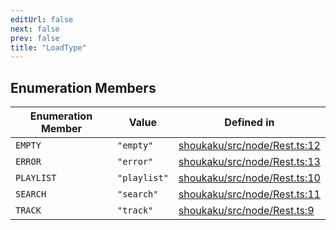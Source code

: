 ```yaml
---
editUrl: false
next: false
prev: false
title: "LoadType"
---
```


## Enumeration Members

| Enumeration Member | Value | Defined in |
| ------ | ------ | ------ |
| <a id="empty" name="empty"></a> `EMPTY` | `"empty"` | [shoukaku/src/node/Rest.ts:12](https://github.com/shipgirlproject/shoukaku/blob/9d5588e950f8b8cbe3cdd5386a275943ff6fdba1/src/node/Rest.ts#L12) |
| <a id="error" name="error"></a> `ERROR` | `"error"` | [shoukaku/src/node/Rest.ts:13](https://github.com/shipgirlproject/shoukaku/blob/9d5588e950f8b8cbe3cdd5386a275943ff6fdba1/src/node/Rest.ts#L13) |
| <a id="playlist" name="playlist"></a> `PLAYLIST` | `"playlist"` | [shoukaku/src/node/Rest.ts:10](https://github.com/shipgirlproject/shoukaku/blob/9d5588e950f8b8cbe3cdd5386a275943ff6fdba1/src/node/Rest.ts#L10) |
| <a id="search" name="search"></a> `SEARCH` | `"search"` | [shoukaku/src/node/Rest.ts:11](https://github.com/shipgirlproject/shoukaku/blob/9d5588e950f8b8cbe3cdd5386a275943ff6fdba1/src/node/Rest.ts#L11) |
| <a id="track" name="track"></a> `TRACK` | `"track"` | [shoukaku/src/node/Rest.ts:9](https://github.com/shipgirlproject/shoukaku/blob/9d5588e950f8b8cbe3cdd5386a275943ff6fdba1/src/node/Rest.ts#L9) |
